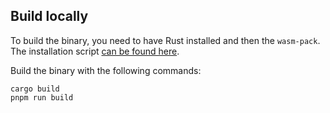 ## Build locally

To build the binary, you need to have Rust installed and then the `wasm-pack`. The installation script [can be found here](https://rustwasm.github.io/wasm-pack/).

Build the binary with the following commands:
```
cargo build
pnpm run build
```
